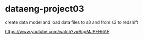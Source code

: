 # dataeng-project03

create data model and load data files to s3 and from s3 to redshift

https://www.youtube.com/watch?v=BopMJPEH6AE
